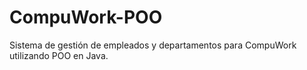 # CompuWork-POO
Sistema de gestión de empleados y departamentos para CompuWork utilizando POO en Java.
